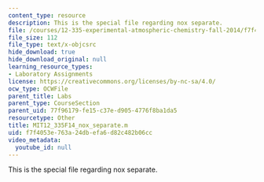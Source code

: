 ```yaml
---
content_type: resource
description: This is the special file regarding nox separate.
file: /courses/12-335-experimental-atmospheric-chemistry-fall-2014/f7f4053e763a24dbefa6d82c482b06cc_MIT12_335F14_nox_separate.m
file_size: 112
file_type: text/x-objcsrc
hide_download: true
hide_download_original: null
learning_resource_types:
- Laboratory Assignments
license: https://creativecommons.org/licenses/by-nc-sa/4.0/
ocw_type: OCWFile
parent_title: Labs
parent_type: CourseSection
parent_uid: 77f96179-fe15-c37e-d905-4776f8ba1da5
resourcetype: Other
title: MIT12_335F14_nox_separate.m
uid: f7f4053e-763a-24db-efa6-d82c482b06cc
video_metadata:
  youtube_id: null
---
```

This is the special file regarding nox separate.
